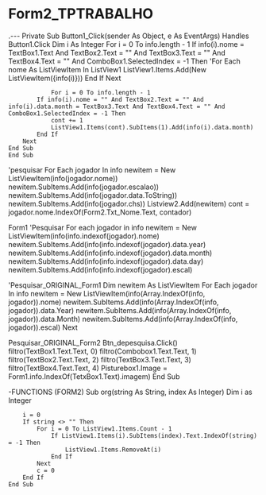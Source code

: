 # Form2_TPTRABALHO
.---
    Private Sub Button1_Click(sender As Object, e As EventArgs) Handles Button1.Click
        Dim i As Integer
        For i = 0 To info.length - 1
            If info(i).nome = TextBox1.Text And TextBox2.Text = "" And TextBox3.Text = "" And TextBox4.Text = "" And ComboBox1.SelectedIndex = -1 Then
                'For Each nome As ListViewItem In ListView1
                ListView1.Items.Add(New ListViewItem({info(i)}))
            End If
        Next
        
                For i = 0 To info.length - 1
            If info(i).nome = "" And TextBox2.Text = "" And info(i).data.month = TextBox3.Text And TextBox4.Text = "" And ComboBox1.SelectedIndex = -1 Then
                cont += 1
                ListView1.Items(cont).SubItems(1).Add(info(i).data.month)
            End If
        Next
    End Sub
    End Sub

'pesquisar
    For Each jogador In info
        newitem = New ListViewItem(info(jogador.nome))
        newitem.SubItems.Add(info(jogador.escalao))
        newitem.SubItems.Add(info(jogador.data.ToString))
        newitem.SubItems.Add(info(jogador.chs))
        Listview2.Add(newitem)
        cont = jogador.nome.IndexOf(Form2.Txt_Nome.Text, contador)
        
        
        
Form1 
'Pesquisar
    For each jogador in info
        newitem =  New ListViewItem(info(info.indexof(jogador).nome)
        newitem.SubItems.Add(info(info.indexof(jogador).data.year)
        newitem.SubItems.Add(info(info.indexof(jogador).data.month)
        newitem.SubItems.Add(info(info.indexof(jogador).data.day)
        newitem.SubItems.Add(info(info.indexof(jogador).escal)
        
        
        
        
        
        
        
        
        
        
        
'Pesquisar_ORIGINAL_Form1
    Dim newitem As ListViewItem
         For Each jogador In info
            newitem = New ListViewItem(info(Array.IndexOf(info, jogador)).nome)
            newitem.SubItems.Add(info(Array.IndexOf(info, jogador)).data.Year)
            newitem.SubItems.Add(info(Array.IndexOf(info, jogador)).data.Month)
            newitem.SubItems.Add(info(Array.IndexOf(info, jogador)).escal)
         Next
    
Pesquisar_ORIGINAL_Form2
Btn_depesquisa.Click()
        filtro(TextBox1.Text.Text, 0)
        filtro(Combobox1.Text.Text, 1)
        filtro(TextBox2.Text.Text, 2)
        filtro(TextBox3.Text.Text, 3)
        filtro(TextBox4.Text.Text, 4)
        Pisturebox1.Image =  Form1.info.IndexOf(TetxBox1.Text).imagem)
End Sub   
   
   
   
   
   
-FUNCTIONS
(FORM2)
    Sub org(string As String, index As Integer)
        Dim i as Integer
        
        i = 0
        If string <> "" Then
            For i = 0 To ListView1.Items.Count - 1
                If ListView1.Items(i).SubItems(index).Text.IndexOf(string) = -1 Then
                    ListView1.Items.RemoveAt(i)
                End If
            Next
            c = 0
        End If
    End Sub
